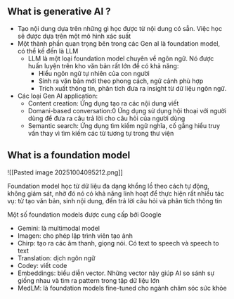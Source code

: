 
## What is generative AI ?

- Tạo nội dung dựa trên những gì học được từ nội dung có sẵn. Việc học sẽ được dựa trên một mô hình xác suất
- Một thành phần quan trọng bên trong các Gen aI là foundation model, có thể kế đến là LLM
	- LLM là một loại foundation model chuyên về ngôn ngữ. Nó được huấn luyện trên kho văn bản rất lớn để có khả năng:
		- Hiểu ngôn ngữ tự nhiên của con người
		- Sinh ra văn bản mới theo phong cách, ngữ cảnh phù hợp
		- Trích xuất thông tin, phân tích đưa ra insight từ dữ liệu ngôn ngữ.
- Các loại Gen AI application:
	- Content creation: Ứng dụng tạo ra các nội dung viết
	- Domani-based conversation:0 Ứng dụng sử dụng hội thoại với người dùng để đưa ra câu trả lời cho câu hỏi của người dùng
	- Semantic search: Ứng dụng tìm kiếm ngữ nghĩa, cố gắng hiểu truy vấn thay vì tìm kiếm các từ tương tự trong thư viện
## What is a foundation model

![[Pasted image 20251004095212.png]]

Foundation model học từ dữ liệu đa dạng khổng lồ theo cách tự động, không giám sát, nhờ đó nó có khả năng linh hoạt để thực hiện rất nhiều tác vụ: từ tạo văn bản, sinh nội dung, đến trả lời câu hỏi và phân tích thông tin

Một số foundation models được cung cấp bởi Google
- Gemini: là multimodal model
- Imagen: cho phép lập trình viên tạo ảnh 
- Chirp: tạo ra các âm thanh, giọng nói. Có text to speech và speech to text
- Translation: dịch ngôn ngữ
- Codey: viết code
- Embeddings: biểu diễn vector. Những vector này giúp AI so sánh sự giống nhau và tìm ra pattern trong tập dữ liệu lớn
- MedLM: là foundation models fine-tuned cho ngành chăm sóc sức khỏe